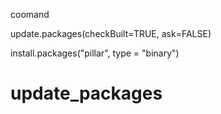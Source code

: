 coomand


update.packages(checkBuilt=TRUE, ask=FALSE)


install.packages("pillar", type = "binary")

# update_packages
